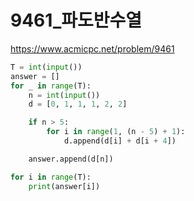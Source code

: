 # 9461_파도반수열
https://www.acmicpc.net/problem/9461

``` python
T = int(input())
answer = []
for _ in range(T):
    n = int(input())
    d = [0, 1, 1, 1, 2, 2]

    if n > 5:
        for i in range(1, (n - 5) + 1):
            d.append(d[i] + d[i + 4])

    answer.append(d[n])

for i in range(T):
    print(answer[i])

```


